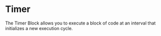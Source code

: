# Timer

The Timer Block allows you to execute a block of code at an interval that initializes a new execution cycle.
